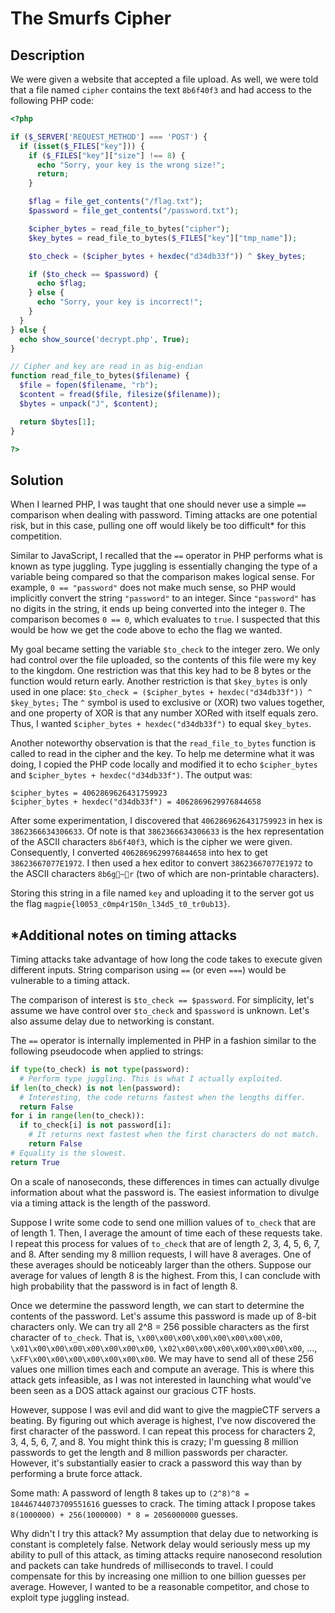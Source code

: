 # The Smurfs Cipher

## Description

We were given a website that accepted a file upload.
As well, we were told that a file named `cipher` contains the text `8b6f40f3` and had access to the following PHP code:

```php
<?php

if ($_SERVER['REQUEST_METHOD'] === 'POST') {
  if (isset($_FILES["key"])) {
    if ($_FILES["key"]["size"] !== 8) {
      echo "Sorry, your key is the wrong size!";
      return;
    }

    $flag = file_get_contents("/flag.txt");
    $password = file_get_contents("/password.txt");

    $cipher_bytes = read_file_to_bytes("cipher");
    $key_bytes = read_file_to_bytes($_FILES["key"]["tmp_name"]);

    $to_check = ($cipher_bytes + hexdec("d34db33f")) ^ $key_bytes;

    if ($to_check == $password) {
      echo $flag;
    } else {
      echo "Sorry, your key is incorrect!";
    }
  }
} else {
  echo show_source('decrypt.php', True);
}

// Cipher and key are read in as big-endian
function read_file_to_bytes($filename) {
  $file = fopen($filename, "rb");
  $content = fread($file, filesize($filename));
  $bytes = unpack("J", $content);

  return $bytes[1];
}

?>
```

## Solution

When I learned PHP, I was taught that one should never use a simple `==` comparison when dealing with password.
Timing attacks are one potential risk, but in this case, pulling one off would likely be too difficult\* for this competition.

Similar to JavaScript, I recalled that the `==` operator in PHP performs what is known as type juggling.
Type juggling is essentially changing the type of a variable being compared so that the comparison makes logical sense.
For example, `0 == "password"` does not make much sense, so PHP would implicitly convert the string `"password"` to an integer.
Since `"password"` has no digits in the string, it ends up being converted into the integer `0`.
The comparison becomes `0 == 0`, which evaluates to `true`.
I suspected that this would be how we get the code above to echo the flag we wanted.

My goal became setting the variable `$to_check` to the integer zero.
We only had control over the file uploaded, so the contents of this file were my key to the kingdom.
One restriction was that this key had to be 8 bytes or the function would return early.
Another restriction is that `$key_bytes` is only used in one place: `$to_check = ($cipher_bytes + hexdec("d34db33f")) ^ $key_bytes;`
The `^` symbol is used to exclusive or (XOR) two values together, and one property of XOR is that any number XORed with itself equals zero.
Thus, I wanted `$cipher_bytes + hexdec("d34db33f")` to equal `$key_bytes`.

Another noteworthy observation is that the `read_file_to_bytes` function is called to read in the cipher and the key.
To help me determine what it was doing, I copied the PHP code locally and modified it to echo `$cipher_bytes` and `$cipher_bytes + hexdec("d34db33f")`.
The output was:

```
$cipher_bytes = 4062869626431759923
$cipher_bytes + hexdec("d34db33f") = 4062869629976844658
```

After some experimentation, I discovered that `4062869626431759923` in hex is `3862366634306633`.
Of note is that `3862366634306633` is the hex representation of the ASCII characters `8b6f40f3`, which is the cipher we were given.
Consequently, I converted `4062869629976844658` into hex to get `38623667077E1972`.
I then used a hex editor to convert `38623667077E1972` to the ASCII characters `8b6g~r` (two of which are non-printable characters).

Storing this string in a file named `key` and uploading it to the server got us the flag `magpie{l0053_c0mp4r150n_l34d5_t0_tr0ub13}`.

## \*Additional notes on timing attacks

Timing attacks take advantage of how long the code takes to execute given different inputs.
String comparison using `==` (or even `===`) would be vulnerable to a timing attack.

The comparison of interest is `$to_check == $password`.
For simplicity, let's assume we have control over `$to_check` and `$password` is unknown.
Let's also assume delay due to networking is constant.

The `==` operator is internally implemented in PHP in a fashion similar to the following pseudocode when applied to strings:

```python
if type(to_check) is not type(password):
  # Perform type juggling. This is what I actually exploited.
if len(to_check) is not len(password):
  # Interesting, the code returns fastest when the lengths differ.
  return False
for i in range(len(to_check)):
  if to_check[i] is not password[i]:
    # It returns next fastest when the first characters do not match.
    return False
# Equality is the slowest.
return True
```

On a scale of nanoseconds, these differences in times can actually divulge information about what the password is.
The easiest information to divulge via a timing attack is the length of the password.

Suppose I write some code to send one million values of `to_check` that are of length 1.
Then, I average the amount of time each of these requests take.
I repeat this process for values of `to_check` that are of length 2, 3, 4, 5, 6, 7, and 8.
After sending my 8 million requests, I will have 8 averages.
One of these averages should be noticeably larger than the others.
Suppose our average for values of length 8 is the highest.
From this, I can conclude with high probability that the password is in fact of length 8.

Once we determine the password length, we can start to determine the contents of the password.
Let's assume this password is made up of 8-bit characters only.
We can try all 2^8 = 256 possible characters as the first character of `to_check`.
That is, `\x00\x00\x00\x00\x00\x00\x00\x00`, `\x01\x00\x00\x00\x00\x00\x00\x00`, `\x02\x00\x00\x00\x00\x00\x00\x00`, ..., `\xFF\x00\x00\x00\x00\x00\x00\x00`.
We may have to send all of these 256 values one million times each and compute an average.
This is where this attack gets infeasible, as I was not interested in launching what would've been seen as a DOS attack against our gracious CTF hosts.

However, suppose I was evil and did want to give the magpieCTF servers a beating.
By figuring out which average is highest, I've now discovered the first character of the password.
I can repeat this process for characters 2, 3, 4, 5, 6, 7, and 8.
You might think this is crazy; I'm guessing 8 million passwords to get the length and 8 million passwords per character.
However, it's substantially easier to crack a password this way than by performing a brute force attack.

Some math:
A password of length 8 takes up to `(2^8)^8 = 18446744073709551616` guesses to crack.
The timing attack I propose takes `8(1000000) + 256(1000000) * 8 = 2056000000` guesses.

Why didn't I try this attack?
My assumption that delay due to networking is constant is completely false.
Network delay would seriously mess up my ability to pull of this attack, as timing attacks require nanosecond resolution and packets can take hundreds of milliseconds to travel.
I could compensate for this by increasing one million to one billion guesses per average.
However, I wanted to be a reasonable competitor, and chose to exploit type juggling instead.
